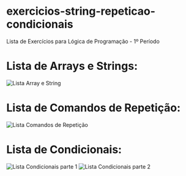 # exercicios-string-repeticao-condicionais
Lista de Exercícios para Lógica de Programação - 1º Período

# Lista de Arrays e Strings:

![Lista Array e String](https://github.com/johnesthomas/exercicios-string-repeticao-condicionais/blob/master/lista-arrays-string.jpg)

# Lista de Comandos de Repetição:

![Lista Comandos de Repetição](https://github.com/johnesthomas/exercicios-string-repeticao-condicionais/blob/master/lista-comandos-de-repeticao.jpg)

# Lista de Condicionais:

![Lista Condicionais parte 1](https://github.com/johnesthomas/exercicios-string-repeticao-condicionais/blob/master/lista-condicionais-part1.jpg)
![Lista Condicionais parte 2](https://github.com/johnesthomas/exercicios-string-repeticao-condicionais/blob/master/lista-condicionais-part2.jpg)
